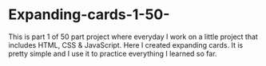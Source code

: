 # Expanding-cards-1-50-
This is part 1 of 50 part project where everyday I work on a little project that includes HTML, CSS & JavaScript.
Here I created expanding cards.
It is pretty simple and I use it to practice everything I learned so far. 
